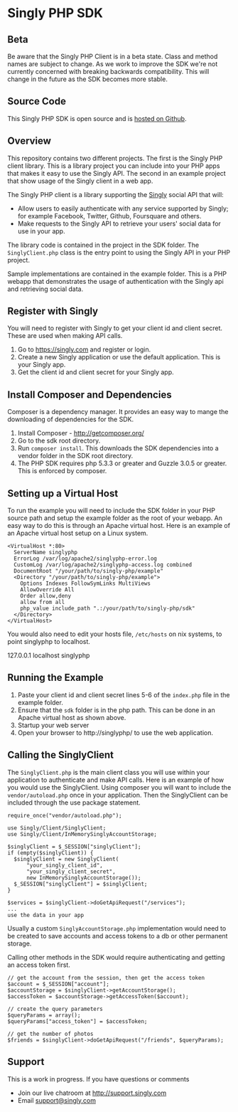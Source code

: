 # Singly PHP SDK

## Beta
Be aware that the Singly PHP Client is in a beta state. Class and method names are subject to change. As we work to improve the SDK we're not currently concerned with breaking backwards compatibility.  This will change in the future as the SDK becomes more stable.

## Source Code
This Singly PHP SDK is open source and is [hosted on Github](https://github.com/Singly/singly-php).

## Overview
This repository contains two different projects. The first is the Singly PHP client library. This is a library project you can include into your PHP apps that makes it easy to use the Singly API. The second in an example project that show usage of the Singly client in a web app.

The Singly PHP client is a library supporting the [Singly](https://singly.com) social API that will:

  - Allow users to easily authenticate with any service supported by Singly; for example Facebook, Twitter, Github, Foursquare and others.
  - Make requests to the Singly API to retrieve your users' social data for use in your app.

The library code is contained in the project in the SDK folder. The `SinglyClient.php` class is the entry point to using the Singly API in your PHP project.

Sample implementations are contained in the example folder. This is a PHP webapp that demonstrates the usage of authentication with the Singly api and retrieving social data.

## Register with Singly
You will need to register with Singly to get your client id and client secret. These are used when making API calls.

1. Go to https://singly.com and register or login.
2. Create a new Singly application or use the default application. This is your Singly app.
3. Get the client id and client secret for your Singly app.

## Install Composer and Dependencies
Composer is a dependency manager. It provides an easy way to mange the downloading of dependencies for the SDK.

1. Install Composer - http://getcomposer.org/
2. Go to the sdk root directory.
3. Run `composer install`. This downloads the SDK dependencies into a vendor folder in the SDK root directory.
4. The PHP SDK requires php 5.3.3 or greater and Guzzle 3.0.5 or greater.  This is enforced by composer.

## Setting up a Virtual Host
To run the example you will need to include the SDK folder in your PHP source path and setup the example folder as the root of your webapp. An easy way to do this is through an Apache virtual host. Here is an example of an Apache virtual host setup on a Linux system.

    <VirtualHost *:80>
      ServerName singlyphp
      ErrorLog /var/log/apache2/singlyphp-error.log
      CustomLog /var/log/apache2/singlyphp-access.log combined
      DocumentRoot "/your/path/to/singly-php/example"
      <Directory "/your/path/to/singly-php/example">
        Options Indexes FollowSymLinks MultiViews
        AllowOverride All
        Order allow,deny
        allow from all
        php_value include_path ".:/your/path/to/singly-php/sdk"
      </Directory>
    </VirtualHost>

You would also need to edit your hosts file, `/etc/hosts` on nix systems, to point singlyphp to localhost.

  127.0.0.1   localhost singlyphp

## Running the Example
1. Paste your client id and client secret lines 5-6 of the `index.php` file in the example folder.
2. Ensure that the `sdk` folder is in the php path.  This can be done in an Apache virtual host as shown above.
3. Startup your web server
4. Open your browser to http://singlyphp/ to use the web application.

## Calling the SinglyClient
The `SinglyClient.php` is the main client class you will use within your application to authenticate and make API calls.  Here is an example of how you would use the SinglyClient.  Using composer you will want to include the `vendor/autoload.php` once in your application.  Then the SinglyClient can be included through the use package statement.

    require_once("vendor/autoload.php");

    use Singly/Client/SinglyClient;
    use Singly/Client/InMemorySinglyAccountStorage;

    $singlyClient = $_SESSION["singlyClient"];
    if (empty($singlyClient)) {
      $singlyClient = new SinglyClient(
          "your_singly_client_id",
          "your_singly_client_secret",
          new InMemorySinglyAccountStorage());
      $_SESSION["singlyClient"] = $singlyClient;
    }

    $services = $singlyClient->doGetApiRequest("/services");
    ...
    use the data in your app

Usually a custom `SinglyAccountStorage.php` implementation would need to be created to save accounts and access tokens to a db or other permanent storage.

Calling other methods in the SDK would require authenticating and getting an access token first.

    // get the account from the session, then get the access token
    $account = $_SESSION["account"];
    $accountStorage = $singlyClient->getAccountStorage();
    $accessToken = $accountStorage->getAccessToken($account);

    // create the query parameters
    $queryParams = array();
    $queryParams["access_token"] = $accessToken;

    // get the number of photos
    $friends = $singlyClient->doGetApiRequest("/friends", $queryParams);

Support
--------------

This is a work in progress. If you have questions or comments

* Join our live chatroom at http://support.singly.com
* Email support@singly.com